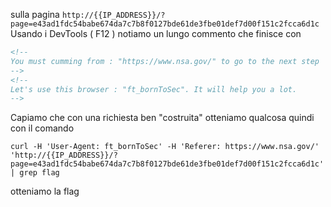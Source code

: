 sulla pagina `http://{{IP_ADDRESS}}/?page=e43ad1fdc54babe674da7c7b8f0127bde61de3fbe01def7d00f151c2fcca6d1c`
Usando i DevTools ( F12 )
notiamo un lungo commento che finisce con

```html
<!--
You must cumming from : "https://www.nsa.gov/" to go to the next step
-->
<!--
Let's use this browser : "ft_bornToSec". It will help you a lot.
-->
```

Capiamo che con una richiesta ben "costruita" otteniamo qualcosa
quindi con il comando
```
curl -H 'User-Agent: ft_bornToSec' -H 'Referer: https://www.nsa.gov/' 'http://{{IP_ADDRESS}}/?page=e43ad1fdc54babe674da7c7b8f0127bde61de3fbe01def7d00f151c2fcca6d1c' | grep flag

```

otteniamo la flag
